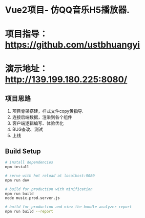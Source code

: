 # Vue2项目- 仿QQ音乐H5播放器.
# 项目指导：https://github.com/ustbhuangyi
# 演示地址：http://139.199.180.225:8080/

## 项目思路
1. 项目骨架搭建，样式文件copy黄指导.
2. 连接后端数据，渲染到各个组件
3. 客户端逻辑编写、体验优化
4. BUG查改、测试
5. 上线

## Build Setup

``` bash
# install dependencies
npm install

# serve with hot reload at localhost:8080
npm run dev

# build for production with minification
npm run build
node music.prod.server.js

# build for production and view the bundle analyzer report
npm run build --report
```
